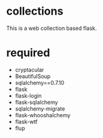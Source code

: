 collections
===========

This is a web collection based flask.


required
===========
+ cryptacular
+ BeautifulSoup
+ sqlalchemy==0.7.10
+ flask
+ flask-login
+ flask-sqlalchemy
+ sqlalchemy-migrate
+ flask-whooshalchemy
+ flask-wtf
+ flup
